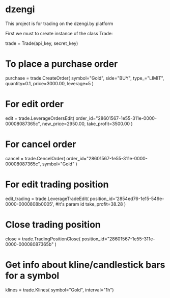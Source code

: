 # dzengi
This project is for trading on the dzengi.by platform

First we must to create instance of the class Trade:

trade = Trade(api_key, secret_key)

# To place a purchase order
purchase = trade.CreateOrder(
    symbol="Gold", 
    side="BUY",
    type_="LIMIT",
    quantity=0.1,
    price=3000.00,
    leverage=5
    )

# For edit order
edit = trade.LeverageOrdersEdit(
    order_id="28601567-1e55-311e-0000-00008087365c",
    new_price=2950.00,
    take_profit=3500.00
)

# For cancel order
cancel = trade.CencelOrder(
    order_id="28601567-1e55-311e-0000-00008087365c", 
    symbol="Gold"
    )


# For edit trading position
edit_trading = trade.LeverageTradeEdit(
        position_id='2854ed76-1e15-549e-0000-0000808b0005', #it's param id 
        take_profit=38.28
)

# Close trading position
close = trade.TradingPositionClose(
    position_id="28601567-1e55-311e-0000-00008087365b"
)


# Get info about kline/candlestick bars for a symbol
klines = trade.Klines(
    symbol="Gold", 
    interval="1h")
